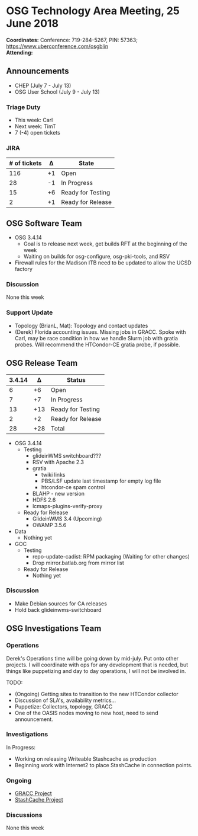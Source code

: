 # OSG Technology Area Meeting, 25 June 2018

**Coordinates:** Conference: 719-284-5267, PIN: 57363; <https://www.uberconference.com/osgblin>  
**Attending:**   


## Announcements

-   CHEP (July 7 - July 13)
-   OSG User School (July 9 - July 13)


### Triage Duty

-   This week: Carl
-   Next week: TimT
-   7 (-4) open tickets


### JIRA

| # of tickets | &Delta; | State             |
|------------ |------- |----------------- |
| 116          | +1      | Open              |
| 28           | -1      | In Progress       |
| 15           | +6      | Ready for Testing |
| 2            | +1      | Ready for Release |


## OSG Software Team

-   OSG 3.4.14  
    -   Goal is to release next week, get builds RFT at the beginning of the week
    -   Waiting on builds for osg-configure, osg-pki-tools, and RSV
-   Firewall rules for the Madison ITB need to be updated to allow the UCSD factory


### Discussion

None this week  


### Support Update

-   Topology (BrianL, Mat): Topology and contact updates
-   (Derek) Florida accounting issues.  Missing jobs in GRACC.  Spoke with Carl, may be race condition in how we handle Slurm job with gratia probes.  Will recommend the HTCondor-CE gratia probe, if possible.


## OSG Release Team

| 3.4.14 | &Delta; | Status            |
|------ |------- |----------------- |
| 6      | +6      | Open              |
| 7      | +7      | In Progress       |
| 13     | +13     | Ready for Testing |
| 2      | +2      | Ready for Release |
| 28     | +28     | Total             |

-   OSG 3.4.14
    -   Testing
        -   glideinWMS switchboard???
        -   RSV with Apache 2.3
        -   gratia
            -  twiki links
            -  PBS/LSF update last timestamp for empty log file
            -  htcondor-ce spam control
        -   BLAHP - new version
        -   HDFS 2.6
        -   lcmaps-plugins-verify-proxy
    -   Ready for Release
        -   GlideinWMS 3.4 (Upcoming)
        -   OWAMP 3.5.6
-   Data
    -   Nothing yet
-   GOC
    -   Testing
        -   repo-update-cadist: RPM packaging (Waiting for other changes)
        -   Drop mirror.batlab.org from mirror list
    -   Ready for Release
        -   Nothing yet


### Discussion

-   Make Debian sources for CA releases
-   Hold back glideinwms-switchboard

## OSG Investigations Team


### Operations

Derek's Operations time will be going down by mid-july.  Put onto other projects.  I will coordinate with ops for any development that is needed, but things like puppetizing and day to day operations, I will not be involved in.

TODO:  

-   (Ongoing) Getting sites to transition to the new HTCondor collector
-   Discussion of SLA's, availability metrics&#x2026;
-   Puppetize: Collectors, ~~topology~~, GRACC
-   One of the OASIS nodes moving to new host, need to send announcement.


### Investigations

In Progress:  

-   Working on releasing Writeable Stashcache as production
-   Beginning work with Internet2 to place StashCache in connection points.


### Ongoing

-   [GRACC Project](https://jira.opensciencegrid.org/projects/GRACC/)
-   [StashCache Project](https://opensciencegrid.github.io/StashCache/)


### Discussions

None this week
